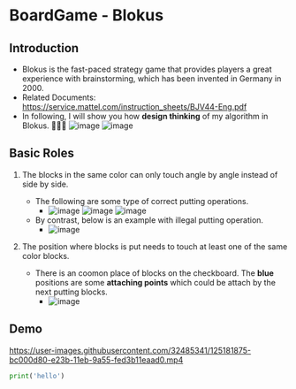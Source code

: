 # BoardGame - Blokus
## Introduction
- Blokus is the fast-paced strategy game that provides players a great experience with brainstorming, which has been invented in Germany in 2000.
- Related Documents: https://service.mattel.com/instruction_sheets/BJV44-Eng.pdf
- In following, I will show you how __design thinking__ of my algorithm in Blokus. 🧠🧠🧠
  ![image](https://user-images.githubusercontent.com/32485341/125181265-c61f0d80-e235-11eb-97c9-f5197b29b3de.png)
  ![image](https://user-images.githubusercontent.com/32485341/125181387-c7046f00-e236-11eb-9da6-71198f18e3cd.png)


## Basic Roles
1. The blocks in the same color can only touch angle by angle instead of side by side. 
    - The following are some type of correct putting operations. 
      - ![image](https://user-images.githubusercontent.com/32485341/125181516-1d25e200-e238-11eb-9bda-c111956ef7c0.png) ![image](https://user-images.githubusercontent.com/32485341/125181474-9bce4f80-e237-11eb-91e4-b133f4733f27.png) ![image](https://user-images.githubusercontent.com/32485341/125181499-f1a2f780-e237-11eb-8860-f6ffdc2a7272.png)
    - By contrast, below is an example with illegal putting operation.
      - ![image](https://user-images.githubusercontent.com/32485341/125181594-c66cd800-e238-11eb-8c12-95d5932a3552.png)

2.  The position where blocks is put needs to touch at least one of the same color blocks.
    - There is an coomon place of blocks on the checkboard. The __blue__ positions are some __attaching points__ which could be attach by the next putting blocks.
      - ![image](https://user-images.githubusercontent.com/32485341/125181741-90c8ee80-e23a-11eb-9799-436cfd5f9572.png)


## Demo 

https://user-images.githubusercontent.com/32485341/125181875-bc000d80-e23b-11eb-9a55-fed3b11eaad0.mp4

``` python
print('hello')
```
